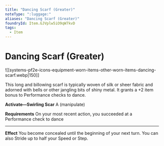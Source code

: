 ```yaml
---
title: "Dancing Scarf (Greater)"
noteType: ":luggage:"
aliases: "Dancing Scarf (Greater)"
foundryId: Item.GJVplw5iO9qW7kvD
tags:
  - Item
---
```


# Dancing Scarf (Greater)
![[systems-pf2e-icons-equipment-worn-items-other-worn-items-dancing-scarf.webp|150]]

This long and billowing scarf is typically woven of silk or sheer fabric and adorned with bells or other jangling bits of shiny metal. It grants a +2 item bonus to Performance checks to dance.

**Activate—Swirling Scar** A (manipulate)

**Requirements** On your most recent action, you succeeded at a Performance check to dance

* * *

**Effect** You become concealed until the beginning of your next turn. You can also Stride up to half your Speed or Step.
